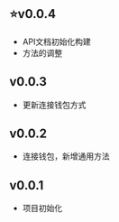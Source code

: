 ## :star:v0.0.4

- API文档初始化构建
- 方法的调整

## v0.0.3

- 更新连接钱包方式

## v0.0.2

- 连接钱包，新增通用方法

## v0.0.1

- 项目初始化
